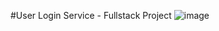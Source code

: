 #User Login Service - Fullstack Project
![image](https://github.com/Koral-Arbel/userLoginService-FE/assets/102149339/0bf0d0e8-a673-41c6-b9eb-1e8fe3846de4)

